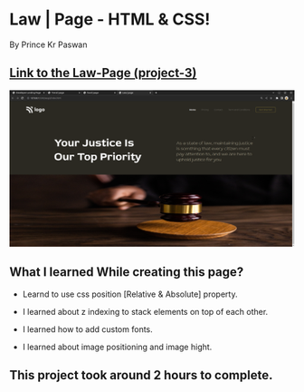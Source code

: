 # Law | Page - HTML & CSS!

By Prince Kr Paswan

## [Link to the Law-Page (project-3)](https://law-page.netlify.app/)


![Completed Website](law.png)

## What I learned While creating this page?

- Learnd to use css position [Relative & Absolute] property.

- I learned about z indexing to stack elements on top of each other.
- I learned how to add custom fonts.
- I learned about image positioning and image hight.

## This project took around 2 hours to complete.